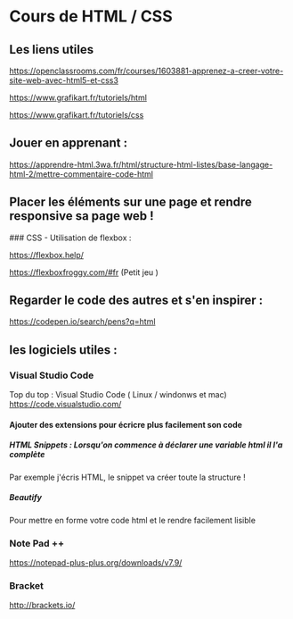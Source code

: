 # Cours de HTML / CSS

## Les liens utiles 

https://openclassrooms.com/fr/courses/1603881-apprenez-a-creer-votre-site-web-avec-html5-et-css3

https://www.grafikart.fr/tutoriels/html

https://www.grafikart.fr/tutoriels/css

## Jouer en apprenant : 

https://apprendre-html.3wa.fr/html/structure-html-listes/base-langage-html-2/mettre-commentaire-code-html

## Placer les éléments sur une page et rendre responsive sa page web !

### CSS - Utilisation de flexbox :

https://flexbox.help/

https://flexboxfroggy.com/#fr 
(Petit jeu )


## Regarder le code des autres et s'en inspirer : 

https://codepen.io/search/pens?q=html


## les logiciels utiles :

### Visual Studio Code 

Top du top : Visual Studio Code ( Linux / windonws et mac)
https://code.visualstudio.com/

#### Ajouter des extensions pour écricre plus facilement son code 

##### HTML Snippets : Lorsqu'on commence à déclarer une variable html il l'a complète

Par exemple j'écris HTML, le snippet va créer toute la structure !

##### Beautify 

Pour mettre en forme votre code html et le rendre facilement lisible 

### Note Pad ++

https://notepad-plus-plus.org/downloads/v7.9/

### Bracket 

http://brackets.io/











